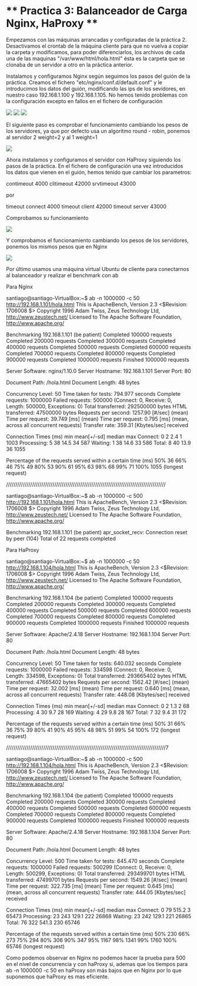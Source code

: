 ** Practica 3: Balanceador de Carga Nginx, HaProxy **
=======================================================


Empezamos con las máquinas arrancadas y configuradas de la práctica 2.
Desactivamos el crontab de la máquina cliente para que no vuelva a copiar la carpeta y modificamos, para poder diferenciarlos, los archivos de cada una de las maquinas "/var/www/html/hola.html" ésta es la carpeta que se clonaba de un servidor a otro en la práctica anterior.

Instalamos y configuramos Nginx según seguimos los pasos del guión de la práctica.
Creamos el fichero "etc/nginx/conf.d/default.conf" y le introducimos los datos del guión, modificando las ips de los sevidores, en nuestro caso 192.168.1.100 y 192.168.1.105.
No hemos tenido problemas con la configuración excepto en fallos en el fichero de configuración



<img src="./imagenes/ipP1.png"/>

<img src="./imagenes/ipP2.png"/>

<img src="./imagenes/Nginxpng"/>


El siguiente paso es comprobar el funcionamiento cambiando los pesos de los servidores, ya que por defecto usa un algoritmo round - robin, ponemos al servidor 2 weight=2 y al 1 weight=1 

<img src="./imagenes/PruebaPesosNginx.png"/>


Ahora instalamos y configuramos el servidor con HaProxy siguiendo los pasos de la práctica.
En el fichero de configuración una vez introducidos los datos que vienen en el guión, hemos tenido que cambiar los parametros:


contimeout 4000
clitimeout 42000
srvtimeout 43000

por 

timeout connect 4000
timeout client 	42000
timeout server 	43000


Comprobamos su funcionamiento


<img src="./imagenes/HaProxy.png"/>

Y comprobamos el funcionamiento cambiando los pesos de los servidores, ponemos los mismos pesos que en Nginx

<img src="./imagenes/PruebaPesosHaProxy.png"/>


Por último usamos una máquina virtual Ubuntu de cliente para conectarnos al balanceador y realizar el benchmark con ab

Para Nginx



santiago@santiago-VirtualBox:~$ ab -n 1000000 -c 50 http://192.168.1.101/hola.html
This is ApacheBench, Version 2.3 <$Revision: 1706008 $>
Copyright 1996 Adam Twiss, Zeus Technology Ltd, http://www.zeustech.net/
Licensed to The Apache Software Foundation, http://www.apache.org/

Benchmarking 192.168.1.101 (be patient)
Completed 100000 requests
Completed 200000 requests
Completed 300000 requests
Completed 400000 requests
Completed 500000 requests
Completed 600000 requests
Completed 700000 requests
Completed 800000 requests
Completed 900000 requests
Completed 1000000 requests
Finished 1000000 requests


Server Software:        nginx/1.10.0
Server Hostname:        192.168.1.101
Server Port:            80

Document Path:          /hola.html
Document Length:        48 bytes

Concurrency Level:      50
Time taken for tests:   794.977 seconds
Complete requests:      1000000
Failed requests:        500000
   (Connect: 0, Receive: 0, Length: 500000, Exceptions: 0)
Total transferred:      292500000 bytes
HTML transferred:       47500000 bytes
Requests per second:    1257.90 [#/sec] (mean)
Time per request:       39.749 [ms] (mean)
Time per request:       0.795 [ms] (mean, across all concurrent requests)
Transfer rate:          359.31 [Kbytes/sec] received

Connection Times (ms)
              min  mean[+/-sd] median   max
Connect:        0    2   2.4      1    1003
Processing:     5   38  14.5     34     587
Waiting:        1   38  14.6     33     586
Total:          8   40  13.9     36    1055

Percentage of the requests served within a certain time (ms)
  50%     36
  66%     46
  75%     49
  80%     53
  90%     61
  95%     63
  98%     68
  99%     71
 100%   1055 (longest request)



//////////////////////////////////////////////////////////////////////////////////////

santiago@santiago-VirtualBox:~$ ab -n 1000000 -c 500 http://192.168.1.101/hola.html
This is ApacheBench, Version 2.3 <$Revision: 1706008 $>
Copyright 1996 Adam Twiss, Zeus Technology Ltd, http://www.zeustech.net/
Licensed to The Apache Software Foundation, http://www.apache.org/

Benchmarking 192.168.1.101 (be patient)
apr_socket_recv: Connection reset by peer (104)
Total of 22 requests completed


Para HaProxy


santiago@santiago-VirtualBox:~$ ab -n 1000000 -c 50 http://192.168.1.104/hola.html
This is ApacheBench, Version 2.3 <$Revision: 1706008 $>
Copyright 1996 Adam Twiss, Zeus Technology Ltd, http://www.zeustech.net/
Licensed to The Apache Software Foundation, http://www.apache.org/

Benchmarking 192.168.1.104 (be patient)
Completed 100000 requests
Completed 200000 requests
Completed 300000 requests
Completed 400000 requests
Completed 500000 requests
Completed 600000 requests
Completed 700000 requests
Completed 800000 requests
Completed 900000 requests
Completed 1000000 requests
Finished 1000000 requests


Server Software:        Apache/2.4.18
Server Hostname:        192.168.1.104
Server Port:            80

Document Path:          /hola.html
Document Length:        48 bytes

Concurrency Level:      50
Time taken for tests:   640.032 seconds
Complete requests:      1000000
Failed requests:        334598
   (Connect: 0, Receive: 0, Length: 334598, Exceptions: 0)
Total transferred:      293665402 bytes
HTML transferred:       47665402 bytes
Requests per second:    1562.42 [#/sec] (mean)
Time per request:       32.002 [ms] (mean)
Time per request:       0.640 [ms] (mean, across all concurrent requests)
Transfer rate:          448.08 [Kbytes/sec] received

Connection Times (ms)
              min  mean[+/-sd] median   max
Connect:        0    2   1.3      2      68
Processing:     4   30   9.7     28     169
Waiting:        4   29   9.8     28     167
Total:          7   32   9.4     31     172

Percentage of the requests served within a certain time (ms)
  50%     31
  66%     36
  75%     39
  80%     41
  90%     45
  95%     48
  98%     51
  99%     54
 100%    172 (longest request)


//////////////////////////////////////////////////////////////////////////////////////7

santiago@santiago-VirtualBox:~$ ab -n 1000000 -c 500 http://192.168.1.104/hola.html
This is ApacheBench, Version 2.3 <$Revision: 1706008 $>
Copyright 1996 Adam Twiss, Zeus Technology Ltd, http://www.zeustech.net/
Licensed to The Apache Software Foundation, http://www.apache.org/

Benchmarking 192.168.1.104 (be patient)
Completed 100000 requests
Completed 200000 requests
Completed 300000 requests
Completed 400000 requests
Completed 500000 requests
Completed 600000 requests
Completed 700000 requests
Completed 800000 requests
Completed 900000 requests
Completed 1000000 requests
Finished 1000000 requests


Server Software:        Apache/2.4.18
Server Hostname:        192.168.1.104
Server Port:            80

Document Path:          /hola.html
Document Length:        48 bytes

Concurrency Level:      500
Time taken for tests:   645.470 seconds
Complete requests:      1000000
Failed requests:        500299
   (Connect: 0, Receive: 0, Length: 500299, Exceptions: 0)
Total transferred:      293499701 bytes
HTML transferred:       47499701 bytes
Requests per second:    1549.26 [#/sec] (mean)
Time per request:       322.735 [ms] (mean)
Time per request:       0.645 [ms] (mean, across all concurrent requests)
Transfer rate:          444.05 [Kbytes/sec] received

Connection Times (ms)
              min  mean[+/-sd] median   max
Connect:        0   79 515.2      3   65473
Processing:    23  243 129.1    222   26868
Waiting:       23  242 129.1    221   26865
Total:         76  322 541.3    230   65746

Percentage of the requests served within a certain time (ms)
  50%    230
  66%    273
  75%    294
  80%    306
  90%    347
  95%   1167
  98%   1341
  99%   1760
 100%  65746 (longest request)

Como podemos observar en Nginx no podemos hacer la prueba para 500 en el nivel de concurrencia y con haProxy si, ademas que los tiempos para ab -n 1000000 -c 50 en haProxy son más bajos que en Nginx por lo que suponemos que haProxy es mas eficiente.




